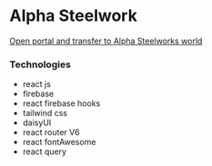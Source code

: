 # Alpha Steelwork

[Open portal and transfer to Alpha Steelworks world](https://alpha-steelwork.web.app/)

### Technologies

- react js
- firebase
- react firebase hooks
- tailwind css
- daisyUI
- react router V6
- react fontAwesome
- react query